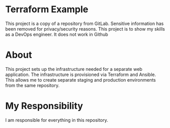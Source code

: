 # Terraform Example

This project is a copy of a repository from GitLab. Sensitive information has been removed for privacy/security reasons. This project is to show my skills as a DevOps engineer. It does not work in Github

# About

This project sets up the infrastructure needed for a separate web application. The infrastructure is provisioned via Terraform and Ansible. This allows me to create separate staging and production environments from the same repository.

# My Responsibility

I am responsible for everything in this repository.
